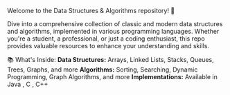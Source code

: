Welcome to the Data Structures & Algorithms repository! 🎉

Dive into a comprehensive collection of classic and modern data structures and algorithms, implemented in various programming languages. Whether you're a student, a professional, or just a coding enthusiast, this repo provides valuable resources to enhance your understanding and skills.

📚 What's Inside:
**Data Structures:** Arrays, Linked Lists, Stacks, Queues, Trees, Graphs, and more
**Algorithms:** Sorting, Searching, Dynamic Programming, Graph Algorithms, and more
**Implementations:** Available in Java , C , C++
